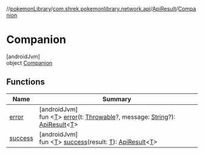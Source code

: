 //[pokemonLibrary](../../../../index.md)/[com.shrek.pokemonlibrary.network.api](../../index.md)/[ApiResult](../index.md)/[Companion](index.md)

# Companion

[androidJvm]\
object [Companion](index.md)

## Functions

| Name | Summary |
|---|---|
| [error](error.md) | [androidJvm]<br>fun &lt;[T](error.md)&gt; [error](error.md)(t: [Throwable](https://kotlinlang.org/api/latest/jvm/stdlib/kotlin/-throwable/index.html)?, message: [String](https://kotlinlang.org/api/latest/jvm/stdlib/kotlin/-string/index.html)?): [ApiResult](../index.md)&lt;[T](error.md)&gt; |
| [success](success.md) | [androidJvm]<br>fun &lt;[T](success.md)&gt; [success](success.md)(result: [T](success.md)): [ApiResult](../index.md)&lt;[T](success.md)&gt; |
